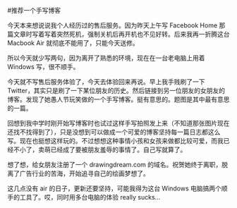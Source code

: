 #推荐一个手写博客

<!-- description: 今天本来想说说我个人经历过的售后服务…… -->
<!-- date: 2013-04-07 -->

今天本来想说说我个人经历过的售后服务。因为昨天上午写 Facebook Home 那篇文章时写着写着突然死机，强制关机后再开机也不见好转。后来我再一折腾这台 Macbook Air 就彻底不能用了，只能今天送修。

所以今天就少写两句，因为离开了熟悉的环境，现在在一台老电脑上用着 Windows 写，很不顺手。

今天就不写售后服务体验了，今天去体验回来再说。早上我手贱刷了一下 Twitter，其实只是刷了一下某位朋友的历史。然后链接到另一位朋友的女朋友的博客。发现了她愚人节玩笑做的一个手写博客。挺有意思的。题图是其中最有意思的一篇。

回想到我中学时刚开始写博客时也试过这样手写拍照发上来（不知道那张图片现在还找不找得到了），只是没想到可以做成一个可爱的博客坚持每一篇日志都这么写。现在也挺想这样玩的。不过想想这种事情小孩和女孩来做都比较可爱，而我已经不小了，卖萌已经成了要被朋友羞辱的事情了。自己写就算了。

想了想，给女朋友注册了一个 drawingdream.com 的域名。祝贺她终于离职，脱离了广告行业的苦海，开始追寻自己的绘画梦想了。

这几点没有 air 的日子，更新还要坚持，可能我得为这台 Windows 电脑搞两个顺手的工具了。哎，同时用多台电脑的体验 really sucks...
